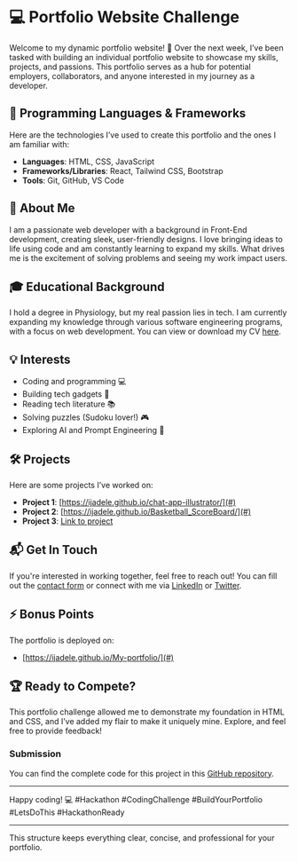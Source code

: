 # 💻 Portfolio Website Challenge

Welcome to my dynamic portfolio website! 🎉 Over the next week, I’ve been tasked with building an individual portfolio website to showcase my skills, projects, and passions. This portfolio serves as a hub for potential employers, collaborators, and anyone interested in my journey as a developer.

## 🔧 Programming Languages & Frameworks
Here are the technologies I’ve used to create this portfolio and the ones I am familiar with:
- **Languages**: HTML, CSS, JavaScript
- **Frameworks/Libraries**: React, Tailwind CSS, Bootstrap
- **Tools**: Git, GitHub, VS Code

## 📝 About Me
I am a passionate web developer with a background in Front-End development, creating sleek, user-friendly designs. I love bringing ideas to life using code and am constantly learning to expand my skills. What drives me is the excitement of solving problems and seeing my work impact users. 

## 🎓 Educational Background
I hold a degree in Physiology, but my real passion lies in tech. I am currently expanding my knowledge through various software engineering programs, with a focus on web development. You can view or download my CV [here](#).

## 💡 Interests
- Coding and programming 💻
- Building tech gadgets 🔧
- Reading tech literature 📚
- Solving puzzles (Sudoku lover!) 🎮
- Exploring AI and Prompt Engineering 🤖

## 🛠 Projects
Here are some projects I’ve worked on:
- **Project 1**: [https://ijadele.github.io/chat-app-illustrator/](#)
- **Project 2**: [https://ijadele.github.io/Basketball_ScoreBoard/](#)
- **Project 3**: [Link to project](#)

## 📬 Get In Touch
If you're interested in working together, feel free to reach out! You can fill out the [contact form](#) or connect with me via [LinkedIn](#) or [Twitter](#).

## ⚡️ Bonus Points
The portfolio is deployed on:
- [https://ijadele.github.io/My-portfolio/](#) 

## 🏆 Ready to Compete?

This portfolio challenge allowed me to demonstrate my foundation in HTML and CSS, and I’ve added my flair to make it uniquely mine. Explore, and feel free to provide feedback!

### Submission
You can find the complete code for this project in this [GitHub repository](#).

---

Happy coding! 💻 #Hackathon #CodingChallenge #BuildYourPortfolio #LetsDoThis #HackathonReady

---

This structure keeps everything clear, concise, and professional for your portfolio.
